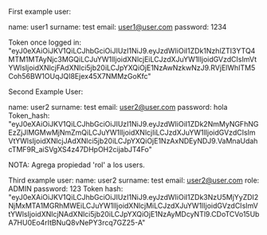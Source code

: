 First example user: 

name: user1
surname: test
email: user1@user.com
password: 1234

Token once logged in: 
"eyJ0eXAiOiJKV1QiLCJhbGciOiJIUzI1NiJ9.eyJzdWIiOiI1ZDk1NzhlZTI3YTQ4MTM1MTAyNjc3MGQiLCJuYW1lIjoidXNlcjEiLCJzdXJuYW1lIjoidGVzdCIsImVtYWlsIjoidXNlcjFAdXNlci5jb20iLCJpYXQiOjE1NzAwNzkwNzJ9.RVjElWhITM5Coh56BW1OUqJQI8Ejex45X7NMMzGoKfc"

Second Example User: 

name: user2
surname: test
email: user2@user.com
password: hola
Token_hash: 
"eyJ0eXAiOiJKV1QiLCJhbGciOiJIUzI1NiJ9.eyJzdWIiOiI1ZDk2NmMyNGFhNGEzZjJlMGMwMjNmZmQiLCJuYW1lIjoidXNlcjIiLCJzdXJuYW1lIjoidGVzdCIsImVtYWlsIjoidXNlcjJAdXNlci5jb20iLCJpYXQiOjE1NzAxNDEyNDJ9.VaMnaUdahcTMF9R_aiSVgXS4z47DHpOH2cijabJT4Fo"

NOTA: Agrega propiedad 'rol' a los users.

Third example user: 
name: user2
surname: test
email: user2@user.com
role: ADMIN
password: 123
Token hash: "eyJ0eXAiOiJKV1QiLCJhbGciOiJIUzI1NiJ9.eyJzdWIiOiI1ZDk3NzU5MjYyZDI2NjMxMTA1MGRhMWEiLCJuYW1lIjoidXNlcjMiLCJzdXJuYW1lIjoidGVzdCIsImVtYWlsIjoidXNlcjNAdXNlci5jb20iLCJpYXQiOjE1NzAyMDcyNTl9.CDoTCVo15UbA7HU0Eo4rItBNuQ8vNePY3rcq7GZ25-A"
